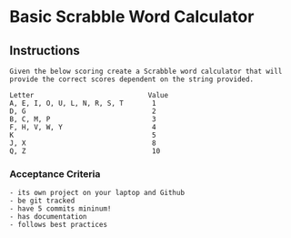 # Basic Scrabble Word Calculator

## Instructions
```
Given the below scoring create a Scrabble word calculator that will provide the correct scores dependent on the string provided.
```

```
Letter                            Value
A, E, I, O, U, L, N, R, S, T       1
D, G                               2
B, C, M, P                         3
F, H, V, W, Y                      4
K                                  5
J, X                               8
Q, Z                               10
```
### Acceptance Criteria
```
- its own project on your laptop and Github
- be git tracked
- have 5 commits mininum!
- has documentation
- follows best practices
```
